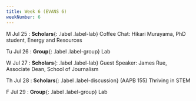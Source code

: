 ```yaml
---
title: Week 6 (EVANS 6)
weekNumber: 6
---
```


M Jul 25
: **Scholars**{: .label .label-lab} Coffee Chat: Hikari Murayama, PhD student, Energy and Resources

Tu Jul 26
: **Group**{: .label .label-group} Lab

W Jul 27
: **Scholars**{: .label .label-lab} Guest Speaker: James Rue, Associate Dean, School of Journalism

Th Jul 28
: **Scholars**{: .label .label-discussion} (AAPB 155) Thriving in STEM

F Jul 29
: **Group**{: .label .label-group} Lab
